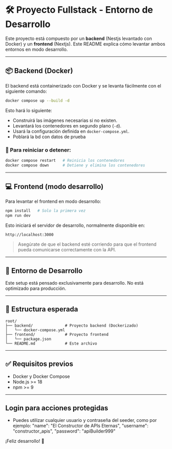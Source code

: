# 🛠️ Proyecto Fullstack - Entorno de Desarrollo

Este proyecto está compuesto por un **backend** (Nestjs levantado con Docker) y un **frontend** (Nextjs). Este README explica cómo levantar ambos entornos en modo desarrollo.

---

## 📦 Backend (Docker)

El backend está containerizado con Docker y se levanta fácilmente con el siguiente comando:

```bash
docker compose up --build -d
```

Esto hará lo siguiente:

- Construirá las imágenes necesarias si no existen.
- Levantará los contenedores en segundo plano (`-d`).
- Usará la configuración definida en `docker-compose.yml`.
- Poblará la bd con datos de prueba

### 🔄 Para reiniciar o detener:

```bash
docker compose restart   # Reinicia los contenedores
docker compose down      # Detiene y elimina los contenedores
```

---

## 💻 Frontend (modo desarrollo)

Para levantar el frontend en modo desarrollo:

```bash
npm install   # Solo la primera vez
npm run dev
```

Esto iniciará el servidor de desarrollo, normalmente disponible en:

```
http://localhost:3000
```

> Asegúrate de que el backend esté corriendo para que el frontend pueda comunicarse correctamente con la API.

---

## 🧪 Entorno de Desarrollo

Este setup está pensado exclusivamente para desarrollo. No está optimizado para producción.

---

## 📁 Estructura esperada

```
root/
├── backend/              # Proyecto backend (Dockerizado)
│   └── docker-compose.yml
├── frontend/             # Proyecto frontend
│   └── package.json
└── README.md             # Este archivo
```

---

## ✅ Requisitos previos

- Docker y Docker Compose
- Node.js >= 18
- npm >= 9

---

## Login para acciones protegidas

- Puedes utilizar cualquier usuario y contraseña del seeder, como por ejemplo:
  "name": "El Constructor de APIs Eternas",
  "username": "constructor_apis",
  "password": "apiBuilder999"

¡Feliz desarrollo! 🚀

